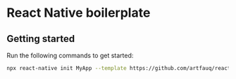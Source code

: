 # React Native boilerplate

## Getting started

Run the following commands to get started:

```bash
npx react-native init MyApp --template https://github.com/artfauq/react-native-boilerplate.git
```
